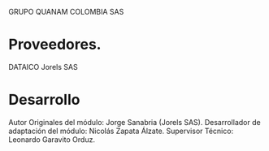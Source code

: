 GRUPO QUANAM COLOMBIA SAS

Proveedores.
==============================
DATAICO
Jorels SAS

Desarrollo
==============================
Autor Originales del módulo: Jorge Sanabria (Jorels SAS).
Desarrollador de adaptación del módulo: Nicolás Zapata Álzate.
Supervisor Técnico: Leonardo Garavito Orduz.